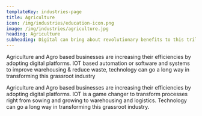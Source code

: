```yaml
---
templateKey: industries-page
title: Agriculture
icon: /img/industries/education-icon.png
image: /img/industries/agriculture.jpg
heading: Agriculture
subheading: Digital can bring about revolutionary benefits to this trillion dollar industry worldwide. From IoT and digital platforms to the humble Whatsapp, the agriculture sector can benefit significantly from digital transformation.
---
```


Agriculture and Agro based businesses are increasing their efficiencies by adopting digital platforms. IOT based automation or software and systems to improve warehousing & reduce waste, technology can go a long way in transforming this grassroot industry

Agriculture and Agro based businesses are increasing their efficiencies by adopting digital platforms. IOT is a game changer to transform processes right from sowing and growing to warehousing and logistics. Technology can go a long way in transforming this grassroot industry.

